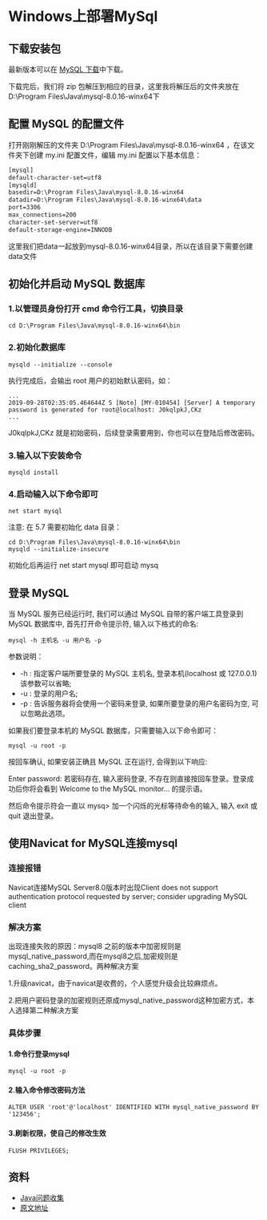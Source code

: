 # Windows上部署MySql

## 下载安装包

最新版本可以在 [MySQL 下载](https://dev.mysql.com/downloads/mysql/)中下载。

下载完后，我们将 zip 包解压到相应的目录，这里我将解压后的文件夹放在 D:\Program Files\Java\mysql-8.0.16-winx64下

## 配置 MySQL 的配置文件
   
打开刚刚解压的文件夹 D:\Program Files\Java\mysql-8.0.16-winx64 ，在该文件夹下创建 my.ini 配置文件，编辑 my.ini 配置以下基本信息：

```cfml
[mysql] 
default-character-set=utf8 
[mysqld] 
basedir=D:\Program Files\Java\mysql-8.0.16-winx64
datadir=D:\Program Files\Java\mysql-8.0.16-winx64\data 
port=3306 
max_connections=200 
character-set-server=utf8 
default-storage-engine=INNODB
```

这里我们把data一起放到mysql-8.0.16-winx64目录，所以在该目录下需要创建data文件

## 初始化并启动 MySQL 数据库
   
### 1.以管理员身份打开 cmd 命令行工具，切换目录

    cd D:\Program Files\Java\mysql-8.0.16-winx64\bin
    
### 2.初始化数据库
    
    mysqld --initialize --console
    
执行完成后，会输出 root 用户的初始默认密码，如：
    
    ...
    2019-09-28T02:35:05.464644Z 5 [Note] [MY-010454] [Server] A temporary password is generated for root@localhost: J0kqlpkJ,CKz
    ...

J0kqlpkJ,CKz 就是初始密码，后续登录需要用到，你也可以在登陆后修改密码。

### 3.输入以下安装命令

    mysqld install

### 4.启动输入以下命令即可

    net start mysql
    
注意: 在 5.7 需要初始化 data 目录：

    cd D:\Program Files\Java\mysql-8.0.16-winx64\bin
    mysqld --initialize-insecure 
    
初始化后再运行 net start mysql 即可启动 mysq

## 登录 MySQL

当 MySQL 服务已经运行时, 我们可以通过 MySQL 自带的客户端工具登录到 MySQL 数据库中, 首先打开命令提示符, 输入以下格式的命名:

    mysql -h 主机名 -u 用户名 -p

参数说明：

- -h : 指定客户端所要登录的 MySQL 主机名, 登录本机(localhost 或 127.0.0.1)该参数可以省略;
- -u : 登录的用户名;
- -p : 告诉服务器将会使用一个密码来登录, 如果所要登录的用户名密码为空, 可以忽略此选项。

如果我们要登录本机的 MySQL 数据库，只需要输入以下命令即可：

    mysql -u root -p
    
按回车确认, 如果安装正确且 MySQL 正在运行, 会得到以下响应:

Enter password:
若密码存在, 输入密码登录, 不存在则直接按回车登录。登录成功后你将会看到 Welcome to the MySQL monitor... 的提示语。

然后命令提示符会一直以 mysq> 加一个闪烁的光标等待命令的输入, 输入 exit 或 quit 退出登录。

## 使用Navicat for MySQL连接mysql

### 连接报错

Navicat连接MySQL Server8.0版本时出现Client does not support authentication protocol requested by server; consider upgrading MySQL client

### 解决方案

出现连接失败的原因：mysql8 之前的版本中加密规则是mysql_native_password,而在mysql8之后,加密规则是caching_sha2_password。两种解决方案

1.升级navicat，由于navicat是收费的，个人感觉升级会比较麻烦点。

2.把用户密码登录的加密规则还原成mysql_native_password这种加密方式，本人选择第二种解决方案

### 具体步骤

#### 1.命令行登录mysql

    mysql -u root -p

#### 2.输入命令修改密码方法

    ALTER USER 'root'@'localhost' IDENTIFIED WITH mysql_native_password BY '123456';
 
#### 3.刷新权限，使自己的修改生效

    FLUSH PRIVILEGES;

## 资料

- [Java问题收集](https://github.com/smltq/spring-boot-demo/tree/master/java-gather)
- [原文地址](https://github.com/smltq/spring-boot-demo/blob/master/java-gather/src/main/java/com/easy/javaGather/windows%E9%83%A8%E7%BD%B2mysql.md)
